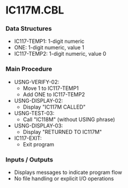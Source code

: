 # IC117M.CBL

### Data Structures
- IC117-TEMP1: 1-digit numeric
- ONE: 1-digit numeric, value 1
- IC117-TEMP2: 1-digit numeric, value 0

### Main Procedure
- USNG-VERIFY-02:
  - Move 1 to IC117-TEMP1
  - Add ONE to IC117-TEMP2
- USNG-DISPLAY-02:
  - Display "IC117M CALLED"
- USNG-TEST-03:
  - Call "IC118M" (without USING phrase)
- USNG-DISPLAY-03:
  - Display "RETURNED TO IC117M"
- IC117-EXIT:
  - Exit program

### Inputs / Outputs
- Displays messages to indicate program flow
- No file handling or explicit I/O operations